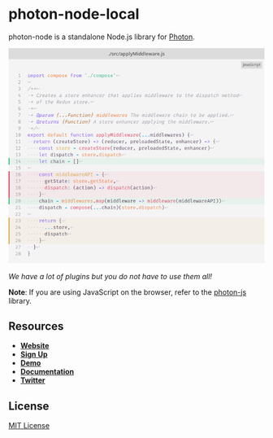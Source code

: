 # photon-node-local

photon-node is a standalone Node.js library for [Photon](https://photon.sh).

![Photon](https://raw.githubusercontent.com/photonsh/photon-node-local/master/demo.png)

*We have a lot of plugins but you do not have to use them all!*

**Note**: If you are using JavaScript on the browser, refer to the [photon-js](https://github.com/photonsh/photon-js) library.

## Resources

* **[Website](https://photon.sh)**
* **[Sign Up](https://photon.sh/signup)**
* **[Demo](https://photon.sh/demo)**
* **[Documentation](https://photon.sh/docs/libraries/nodejs)**
* **[Twitter](https://twitter.com/photondotsh)**

## License

[MIT License](https://github.com/photonsh/photon-node-local/LICENSE)
